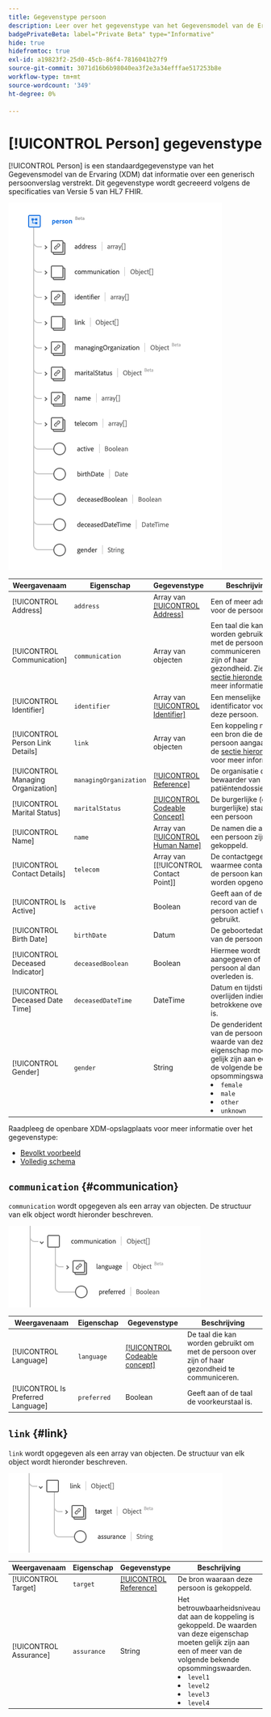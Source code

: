 ```yaml
---
title: Gegevenstype persoon
description: Leer over het gegevenstype van het Gegevensmodel van de Ervaring van de Persoon (XDM).
badgePrivateBeta: label="Private Beta" type="Informative"
hide: true
hidefromtoc: true
exl-id: a19823f2-25d0-45cb-86f4-7816041b27f9
source-git-commit: 3071d16b6b98040ea3f2e3a34efffae517253b8e
workflow-type: tm+mt
source-wordcount: '349'
ht-degree: 0%

---
```


# [!UICONTROL Person] gegevenstype

[!UICONTROL Person] is een standaardgegevenstype van het Gegevensmodel van de Ervaring (XDM) dat informatie over een generisch persoonverslag verstrekt. Dit gegevenstype wordt gecreeerd volgens de specificaties van Versie 5 van HL7 FHIR.

![ het gegevenstype van de Persoon structuur ](../../../images/healthcare/data-types/person/person.png)

| Weergavenaam | Eigenschap | Gegevenstype | Beschrijving |
| --- | --- | --- | --- |
| [!UICONTROL Address] | `address` | Array van [[!UICONTROL Address]](../data-types/address.md) | Een of meer adressen voor de persoon. |
| [!UICONTROL Communication] | `communication` | Array van objecten | Een taal die kan worden gebruikt om met de persoon te communiceren over zijn of haar gezondheid. Zie de [ sectie hieronder ](#communication) voor meer informatie. |
| [!UICONTROL Identifier] | `identifier` | Array van [[!UICONTROL Identifier]](../data-types/identifier.md) | Een menselijke identificator voor deze persoon. |
| [!UICONTROL Person Link Details] | `link` | Array van objecten | Een koppeling naar een bron die dezelfde persoon aangaat. Zie de [ sectie hieronder ](#link) voor meer informatie. |
| [!UICONTROL Managing Organization] | `managingOrganization` | [[!UICONTROL Reference]](../data-types/reference.md) | De organisatie die de bewaarder van het patiëntendossier is. |
| [!UICONTROL Marital Status] | `maritalStatus` | [[!UICONTROL Codeable Concept]](../data-types/codeable-concept.md) | De burgerlijke (of burgerlijke) staat van een persoon |
| [!UICONTROL Name] | `name` | Array van [[!UICONTROL Human Name]](../data-types/human-name.md) | De namen die aan een persoon zijn gekoppeld. |
| [!UICONTROL Contact Details] | `telecom` | Array van [[!UICONTROL Contact Point]] | De contactgegevens waarmee contact met de persoon kan worden opgenomen. |
| [!UICONTROL Is Active] | `active` | Boolean | Geeft aan of de record van de persoon actief wordt gebruikt. |
| [!UICONTROL Birth Date] | `birthDate` | Datum | De geboortedatum van de persoon. |
| [!UICONTROL Deceased Indicator] | `deceasedBoolean` | Boolean | Hiermee wordt aangegeven of de persoon al dan niet overleden is. |
| [!UICONTROL Deceased Date Time] | `deceasedDateTime` | DateTime | Datum en tijdstip van overlijden indien de betrokkene overleden is. |
| [!UICONTROL Gender] | `gender` | String | De genderidentiteit van de persoon. De waarde van deze eigenschap moet gelijk zijn aan een van de volgende bekende opsommingswaarden. <li> `female` </li> <li> `male` </li> <li> `other` </li> <li> `unknown`</li> |

Raadpleeg de openbare XDM-opslagplaats voor meer informatie over het gegevenstype:

* [ Bevolkt voorbeeld ](https://github.com/adobe/xdm/blob/master/extensions/industry/healthcare/fhir/datatypes/identifier.example.1.json)
* [ Volledig schema ](https://github.com/adobe/xdm/blob/master/extensions/industry/healthcare/fhir/datatypes/identifier.schema.json)

## `communication` {#communication}

`communication` wordt opgegeven als een array van objecten. De structuur van elk object wordt hieronder beschreven.

![ communicatie structuur ](../../../images/healthcare/data-types/person/communication.png)

| Weergavenaam | Eigenschap | Gegevenstype | Beschrijving |
| --- | --- | --- | --- |
| [!UICONTROL Language] | `language` | [[!UICONTROL Codeable concept]](../data-types/codeable-concept.md) | De taal die kan worden gebruikt om met de persoon over zijn of haar gezondheid te communiceren. |
| [!UICONTROL Is Preferred Language] | `preferred` | Boolean | Geeft aan of de taal de voorkeurstaal is. |

## `link` {#link}

`link` wordt opgegeven als een array van objecten. De structuur van elk object wordt hieronder beschreven.

![ verbindingsstructuur ](../../../images/healthcare/data-types/person/link.png)

| Weergavenaam | Eigenschap | Gegevenstype | Beschrijving |
| --- | --- | --- | --- |
| [!UICONTROL Target] | `target` | [[!UICONTROL Reference]](../data-types/reference.md) | De bron waaraan deze persoon is gekoppeld. |
| [!UICONTROL Assurance] | `assurance` | String | Het betrouwbaarheidsniveau dat aan de koppeling is gekoppeld. De waarden van deze eigenschap moeten gelijk zijn aan een of meer van de volgende bekende opsommingswaarden. <li> `level1` </li> <li> `level2` </li> <li> `level3` </li> <li> `level4` </li> |
